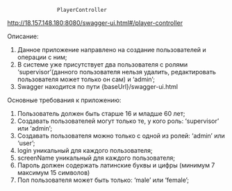 					PlayerController
http://18.157.148.180:8080/swagger-ui.html#/player-controller

Описание:
1. Данное приложение направлено на создание пользователей и операции с ним;
2. В системе уже присутствует два пользователя с ролями ‘supervisor’(данного
пользователя нельзя удалить, редактировать пользователя может только он
сам) и ‘admin’;
3. Swagger находится по пути {baseUrl}/swagger-ui.html

Основные требования к приложению:
1. Пользователь должен быть старше 16 и младше 60 лет;
2. Создавать пользователей могут только те, у кого роль: ‘supervisor’ или ‘admin’;
3. Создавать пользователя можно только с одной из ролей: ‘admin’ или ‘user’;
4. login уникальный для каждого пользователя;
5. screenName уникальный для каждого пользователя;
6. Пароль должен содержать латинские буквы и цифры (минимум 7 максимум 15
символов)
7. Пол пользователя может быть только: ‘male’ или ‘female’;